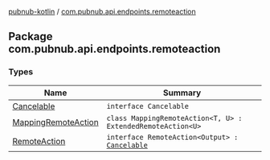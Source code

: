 [pubnub-kotlin](../index.md) / [com.pubnub.api.endpoints.remoteaction](./index.md)

## Package com.pubnub.api.endpoints.remoteaction

### Types

| Name | Summary |
|---|---|
| [Cancelable](-cancelable/index.md) | `interface Cancelable` |
| [MappingRemoteAction](-mapping-remote-action/index.md) | `class MappingRemoteAction<T, U> : ExtendedRemoteAction<U>` |
| [RemoteAction](-remote-action/index.md) | `interface RemoteAction<Output> : `[`Cancelable`](-cancelable/index.md) |
